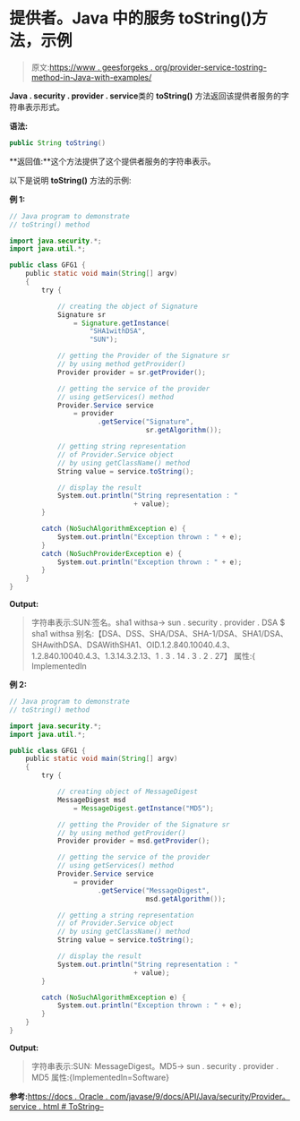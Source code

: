 # 提供者。Java 中的服务 toString()方法，示例

> 原文:[https://www . geesforgeks . org/provider-service-tostring-method-in-Java-with-examples/](https://www.geeksforgeeks.org/provider-service-tostring-method-in-java-with-examples/)

**Java . security . provider . service**类的 **toString()** 方法返回该提供者服务的字符串表示形式。

**语法:**

```java
public String toString()
```

**返回值:**这个方法提供了这个提供者服务的字符串表示。

以下是说明 **toString()** 方法的示例:

**例 1:**

```java
// Java program to demonstrate
// toString() method

import java.security.*;
import java.util.*;

public class GFG1 {
    public static void main(String[] argv)
    {
        try {

            // creating the object of Signature
            Signature sr
                = Signature.getInstance(
                    "SHA1withDSA",
                    "SUN");

            // getting the Provider of the Signature sr
            // by using method getProvider()
            Provider provider = sr.getProvider();

            // getting the service of the provider
            // using getServices() method
            Provider.Service service
                = provider
                      .getService("Signature",
                                  sr.getAlgorithm());

            // getting string representation
            // of Provider.Service object
            // by using getClassName() method
            String value = service.toString();

            // display the result
            System.out.println("String representation : "
                               + value);
        }

        catch (NoSuchAlgorithmException e) {
            System.out.println("Exception thrown : " + e);
        }
        catch (NoSuchProviderException e) {
            System.out.println("Exception thrown : " + e);
        }
    }
}
```

**Output:**

> 字符串表示:SUN:签名。sha1 withsa-> sun . security . provider . DSA $ sha1 withsa
> 别名:【DSA、DSS、SHA/DSA、SHA-1/DSA、SHA1/DSA、SHAwithDSA、DSAWithSHA1、OID.1.2.840.10040.4.3、1.2.840.10040.4.3、1.3.14.3.2.13、1 . 3 . 14 . 3 . 2 . 27】
> 属性:{ ImplementedIn

**例 2:**

```java
// Java program to demonstrate
// toString() method

import java.security.*;
import java.util.*;

public class GFG1 {
    public static void main(String[] argv)
    {
        try {

            // creating object of MessageDigest
            MessageDigest msd
                = MessageDigest.getInstance("MD5");

            // getting the Provider of the Signature sr
            // by using method getProvider()
            Provider provider = msd.getProvider();

            // getting the service of the provider
            // using getServices() method
            Provider.Service service
                = provider
                      .getService("MessageDigest",
                                  msd.getAlgorithm());

            // getting a string representation
            // of Provider.Service object
            // by using getClassName() method
            String value = service.toString();

            // display the result
            System.out.println("String representation : "
                               + value);
        }

        catch (NoSuchAlgorithmException e) {
            System.out.println("Exception thrown : " + e);
        }
    }
}
```

**Output:**

> 字符串表示:SUN: MessageDigest。MD5-> sun . security . provider . MD5
> 属性:{ImplementedIn=Software}

**参考:**[https://docs . Oracle . com/javase/9/docs/API/Java/security/Provider。service . html # ToString–](https://docs.oracle.com/javase/9/docs/api/java/security/Provider.Service.html#toString--)